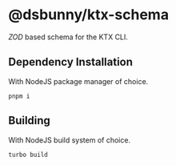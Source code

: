 # @dsbunny/ktx-schema
_ZOD_ based schema for the KTX CLI.

## Dependency Installation
With NodeJS package manager of choice.
```
pnpm i
```

## Building
With NodeJS build system of choice.
```
turbo build
```
